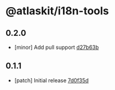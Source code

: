 # @atlaskit/i18n-tools

## 0.2.0
- [minor] Add pull support [d27b63b](https://bitbucket.org/atlassian/atlaskit-mk-2/commits/d27b63b)

## 0.1.1
- [patch] Initial release [7d0f35d](https://bitbucket.org/atlassian/atlaskit-mk-2/commits/7d0f35d)
